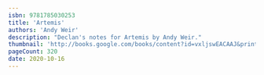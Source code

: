 ```yaml
---
isbn: 9781785030253
title: 'Artemis'
authors: 'Andy Weir'
description: "Declan's notes for Artemis by Andy Weir."
thumbnail: 'http://books.google.com/books/content?id=vxljswEACAAJ&printsec=frontcover&img=1&zoom=5&source=gbs_api'
pageCount: 320
date: 2020-10-16
---
```

